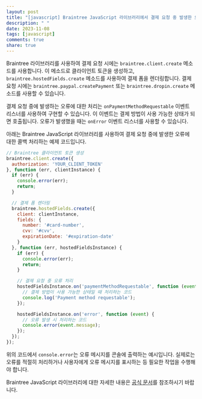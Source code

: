 ```yaml
---
layout: post
title: "[javascript] Braintree JavaScript 라이브러리에서 결제 요청 중 발생한 오류에 대한 콜백 처리하는 방법은 무엇인가요?"
description: " "
date: 2023-11-08
tags: [javascript]
comments: true
share: true
---
```


Braintree 라이브러리를 사용하여 결제 요청 시에는 `braintree.client.create` 메소드를 사용합니다. 이 메소드로 클라이언트 토큰을 생성하고, `braintree.hostedFields.create` 메소드를 사용하여 결제 폼을 렌더링합니다. 결제 요청 시에는 `braintree.paypal.createPayment` 또는 `braintree.dropin.create` 메소드를 사용할 수 있습니다.

결제 요청 중에 발생하는 오류에 대한 처리는 `onPaymentMethodRequestable` 이벤트 리스너를 사용하여 구현할 수 있습니다. 이 이벤트는 결제 방법이 사용 가능한 상태가 되면 호출됩니다. 오류가 발생했을 때는 `onError` 이벤트 리스너를 사용할 수 있습니다.

아래는 Braintree JavaScript 라이브러리를 사용하여 결제 요청 중에 발생한 오류에 대한 콜백 처리하는 예제 코드입니다.

```javascript
// Braintree 클라이언트 토큰 생성
braintree.client.create({
  authorization: 'YOUR_CLIENT_TOKEN'
}, function (err, clientInstance) {
  if (err) {
    console.error(err);
    return;
  }

  // 결제 폼 렌더링
  braintree.hostedFields.create({
    client: clientInstance,
    fields: {
      number: '#card-number',
      cvv: '#cvv',
      expirationDate: '#expiration-date'
    }
  }, function (err, hostedFieldsInstance) {
    if (err) {
      console.error(err);
      return;
    }

    // 결제 요청 중 오류 처리
    hostedFieldsInstance.on('paymentMethodRequestable', function (event) {
      // 결제 방법이 사용 가능한 상태일 때 처리하는 코드
      console.log('Payment method requestable');
    });

    hostedFieldsInstance.on('error', function (event) {
      // 오류 발생 시 처리하는 코드
      console.error(event.message);
    });
  });
});
```

위의 코드에서 `console.error`는 오류 메시지를 콘솔에 출력하는 예시입니다. 실제로는 오류를 적절히 처리하거나 사용자에게 오류 메시지를 표시하는 등 필요한 작업을 수행해야 합니다.

Braintree JavaScript 라이브러리에 대한 자세한 내용은 [공식 문서](https://developers.braintreepayments.com/guides/client-sdk/javascript/v3)를 참조하시기 바랍니다.